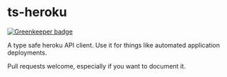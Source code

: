 # ts-heroku

[![Greenkeeper badge](https://badges.greenkeeper.io/ForbesLindesay/ts-heroku.svg)](https://greenkeeper.io/)

A type safe heroku API client.  Use it for things like automated application deployments.

Pull requests welcome, especially if you want to document it.